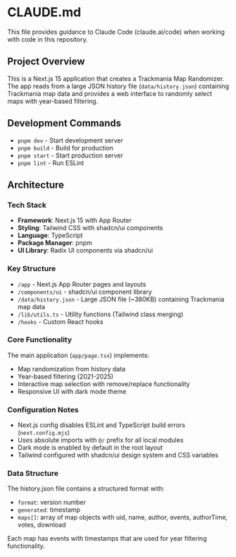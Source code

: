 # CLAUDE.md

This file provides guidance to Claude Code (claude.ai/code) when working with code in this repository.

## Project Overview

This is a Next.js 15 application that creates a Trackmania Map Randomizer. The app reads from a large JSON history file (`data/history.json`) containing Trackmania map data and provides a web interface to randomly select maps with year-based filtering.

## Development Commands

- `pnpm dev` - Start development server
- `pnpm build` - Build for production  
- `pnpm start` - Start production server
- `pnpm lint` - Run ESLint

## Architecture

### Tech Stack
- **Framework**: Next.js 15 with App Router
- **Styling**: Tailwind CSS with shadcn/ui components
- **Language**: TypeScript
- **Package Manager**: pnpm
- **UI Library**: Radix UI components via shadcn/ui

### Key Structure
- `/app` - Next.js App Router pages and layouts
- `/components/ui` - shadcn/ui component library
- `/data/history.json` - Large JSON file (~380KB) containing Trackmania map data
- `/lib/utils.ts` - Utility functions (Tailwind class merging)
- `/hooks` - Custom React hooks

### Core Functionality
The main application (`app/page.tsx`) implements:
- Map randomization from history data
- Year-based filtering (2021-2025)
- Interactive map selection with remove/replace functionality
- Responsive UI with dark mode theme

### Configuration Notes
- Next.js config disables ESLint and TypeScript build errors (`next.config.mjs`)
- Uses absolute imports with `@/` prefix for all local modules
- Dark mode is enabled by default in the root layout
- Tailwind configured with shadcn/ui design system and CSS variables

### Data Structure
The history.json file contains a structured format with:
- `format`: version number
- `generated`: timestamp
- `maps[]`: array of map objects with uid, name, author, events, authorTime, votes, download

Each map has events with timestamps that are used for year filtering functionality.
